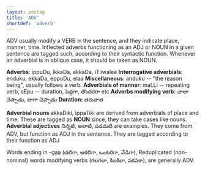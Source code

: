 ```yaml
---
layout: postag
title: 'ADV'
shortdef: 'adverb'
---
```


ADV usually modify a VERB in the sentence, and they indicate place, manner, time. Inflected adverbs functioning as an ADJ or NOUN in a given sentence are tagged such, according to their syntactic function. Whenever an adverbial is in oblique case, it should be taken as NOUN.

**Adverbs**: ippuDu, ikkaDa, akkaDa, iTiiwalee 
**Interrogative adverbials**: enduku, ekkaDa, eppuDu, elaa 
**Miscellaneous**: anduku -- "the reason being", usually follows a verb.
**Adverbials of manner**: maLLi -- repeating verb, sEpu -- duration, పెద్దగా, తొందరగా etc
**Adverbs modifying verb**: చాలా చెప్పాడు, బాగా చెప్పాడు 
**Duration:** తరువాత

**Adverbial nouns**
akkaDiki, ippaTiki are derived from adverbials of place and time. These are tagged as **NOUN** since, they can take cases like nouns.
**Adverbial  adjectives**
నిన్నటి, అలాటి, పడమటి are examples. They come from ADV, but function as ADJ in the sentence. They are tagged according to their function as ADJ

Words ending in -gaa (చలిగా, ఆకలిగా, ఒంటరిగా, వేడిగా), Reduplicated (non-nominal) words modifying verbs (గలగలా, కిలకిలా, పకపకా),  are generally ADV.

